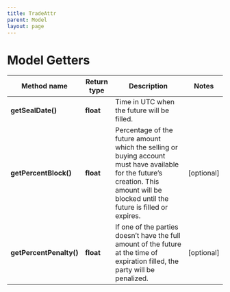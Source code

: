 ```yaml
---
title: TradeAttr
parent: Model
layout: page
---
```


# Model Getters

Method name | Return type | Description | Notes
------------ | ------------- | ------------- | -------------
**getSealDate()** | **float** | Time in UTC when the future will be filled. |
**getPercentBlock()** | **float** | Percentage of the future amount which the selling or buying account must have available for the future’s creation. This amount will be blocked until the future is filled or expires. | [optional]
**getPercentPenalty()** | **float** | If one of the parties doesn’t have the full amount of the future at the time of expiration filled, the party will be penalized. | [optional]

